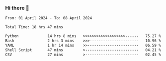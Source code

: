 ### Hi there 👋

<!--
**ututono/ututono** is a ✨ _special_ ✨ repository because its `README.md` (this file) appears on your GitHub profile.

Here are some ideas to get you started:

- 🔭 I’m currently working on ...
- 🌱 I’m currently learning ...
- 👯 I’m looking to collaborate on ...
- 🤔 I’m looking for help with ...
- 💬 Ask me about ...
- 📫 How to reach me: ...
- 😄 Pronouns: ...
- ⚡ Fun fact: ...
-->



<!--START_SECTION:waka-->

```txt
From: 01 April 2024 - To: 08 April 2024

Total Time: 18 hrs 47 mins

Python             14 hrs 8 mins   >>>>>>>>>>>>>>>>>>>------   75.27 %
Bash               2 hrs 3 mins    >>>----------------------   10.96 %
YAML               1 hr 14 mins    >>-----------------------   06.59 %
Shell Script       47 mins         >------------------------   04.21 %
CSV                27 mins         >------------------------   02.45 %
```

<!--END_SECTION:waka-->
